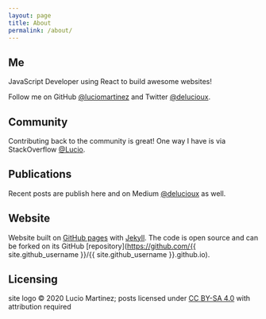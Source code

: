 ```yaml
---
layout: page
title: About
permalink: /about/
---
```

## Me
JavaScript Developer using React to build awesome websites!

Follow me on GitHub [@luciomartinez](https://github.com/luciomartinez) and Twitter [@delucioux](https://twitter.com/delucioux).

## Community
Contributing back to the community is great! One way I have is via StackOverflow [@Lucio](https://stackoverflow.com/users/1505348/lucio).

## Publications
Recent posts are publish here and on Medium [@delucioux](https://medium.com/@delucioux) as well.

## Website
Website built on [GitHub pages](https://pages.github.com/) with [Jekyll](http://jekyllrb.com/).
The code is open source and can be forked on its GitHub [repository](https://github.com/{{ site.github_username }}/{{ site.github_username }}.github.io).

## Licensing
site logo © 2020 Lucio Martinez; posts licensed under <a rel="license" href="https://creativecommons.org/licenses/by-sa/4.0">CC BY-SA 4.0</a> with attribution required
